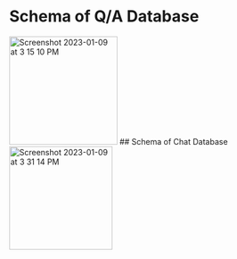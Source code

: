 # Schema of Q/A Database

<img width="194" alt="Screenshot 2023-01-09 at 3 15 10 PM" src="https://user-images.githubusercontent.com/50862704/211279930-a8ccf8b4-84ef-456a-8b28-df9dcf01d953.png">
## Schema of Chat Database
<img width="185" alt="Screenshot 2023-01-09 at 3 31 14 PM" src="https://user-images.githubusercontent.com/50862704/211282873-d96ea545-f672-4233-8640-7ab9c7a18024.png">
